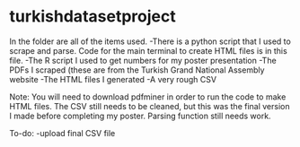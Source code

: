 # turkishdatasetproject

In the folder are all of the items used.
  -There is a python script that I used to scrape and parse. Code for the main terminal to create HTML files is in this file.
  -The R script I used to get numbers for my poster presentation
  -The PDFs I scraped (these are from the Turkish Grand National Assembly website
  -The HTML files I generated
  -A very rough CSV
  
Note:
You will need to download pdfminer in order to run the code to make HTML files.
The CSV still needs to be cleaned, but this was the final version I made before completing my poster. Parsing function still needs work.

To-do:
  -upload final CSV file
